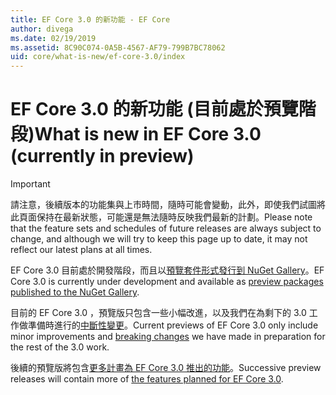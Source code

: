 ```yaml
---
title: EF Core 3.0 的新功能 - EF Core
author: divega
ms.date: 02/19/2019
ms.assetid: 8C90C074-0A5B-4567-AF79-799B7BC78062
uid: core/what-is-new/ef-core-3.0/index
---
```


# <a name="what-is-new-in-ef-core-30-currently-in-preview"></a><span data-ttu-id="15141-102">EF Core 3.0 的新功能 (目前處於預覽階段)</span><span class="sxs-lookup"><span data-stu-id="15141-102">What is new in EF Core 3.0 (currently in preview)</span></span>

> [!IMPORTANT]
> <span data-ttu-id="15141-103">請注意，後續版本的功能集與上市時間，隨時可能會變動，此外，即使我們試圖將此頁面保持在最新狀態，可能還是無法隨時反映我們最新的計劃。</span><span class="sxs-lookup"><span data-stu-id="15141-103">Please note that the feature sets and schedules of future releases are always subject to change, and although we will try to keep this page up to date, it may not reflect our latest plans at all times.</span></span>

<span data-ttu-id="15141-104">EF Core 3.0 目前處於開發階段，而且以[預覽套件形式發行到 NuGet Gallery](https://www.nuget.org/packages/Microsoft.EntityFrameworkCore/)。</span><span class="sxs-lookup"><span data-stu-id="15141-104">EF Core 3.0 is currently under development and available as [preview packages published to the NuGet Gallery](https://www.nuget.org/packages/Microsoft.EntityFrameworkCore/).</span></span> 

<span data-ttu-id="15141-105">目前的 EF Core 3.0 ，預覽版只包含一些小幅改進，以及我們在為剩下的 3.0 工作做準備時進行的[中斷性變更](xref:core/what-is-new/ef-core-3.0/breaking-changes)。</span><span class="sxs-lookup"><span data-stu-id="15141-105">Current previews of EF Core 3.0 only include minor improvements and [breaking changes](xref:core/what-is-new/ef-core-3.0/breaking-changes) we have made in preparation for the rest of the 3.0 work.</span></span> 

<span data-ttu-id="15141-106">後續的預覽版將包含[更多計畫為 EF Core 3.0 推出的功能](xref:core/what-is-new/ef-core-3.0/features)。</span><span class="sxs-lookup"><span data-stu-id="15141-106">Successive preview releases will contain more of [the features planned for EF Core 3.0](xref:core/what-is-new/ef-core-3.0/features).</span></span>